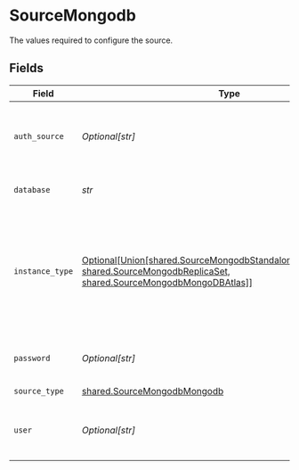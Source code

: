 # SourceMongodb

The values required to configure the source.


## Fields

| Field                                                                                                                                                                                       | Type                                                                                                                                                                                        | Required                                                                                                                                                                                    | Description                                                                                                                                                                                 | Example                                                                                                                                                                                     |
| ------------------------------------------------------------------------------------------------------------------------------------------------------------------------------------------- | ------------------------------------------------------------------------------------------------------------------------------------------------------------------------------------------- | ------------------------------------------------------------------------------------------------------------------------------------------------------------------------------------------- | ------------------------------------------------------------------------------------------------------------------------------------------------------------------------------------------- | ------------------------------------------------------------------------------------------------------------------------------------------------------------------------------------------- |
| `auth_source`                                                                                                                                                                               | *Optional[str]*                                                                                                                                                                             | :heavy_minus_sign:                                                                                                                                                                          | The authentication source where the user information is stored.                                                                                                                             | admin                                                                                                                                                                                       |
| `database`                                                                                                                                                                                  | *str*                                                                                                                                                                                       | :heavy_check_mark:                                                                                                                                                                          | The database you want to replicate.                                                                                                                                                         |                                                                                                                                                                                             |
| `instance_type`                                                                                                                                                                             | [Optional[Union[shared.SourceMongodbStandaloneMongoDbInstance, shared.SourceMongodbReplicaSet, shared.SourceMongodbMongoDBAtlas]]](../../models/shared/sourcemongodbmongodbinstancetype.md) | :heavy_minus_sign:                                                                                                                                                                          | The MongoDb instance to connect to. For MongoDB Atlas and Replica Set TLS connection is used by default.                                                                                    |                                                                                                                                                                                             |
| `password`                                                                                                                                                                                  | *Optional[str]*                                                                                                                                                                             | :heavy_minus_sign:                                                                                                                                                                          | The password associated with this username.                                                                                                                                                 |                                                                                                                                                                                             |
| `source_type`                                                                                                                                                                               | [shared.SourceMongodbMongodb](../../models/shared/sourcemongodbmongodb.md)                                                                                                                  | :heavy_check_mark:                                                                                                                                                                          | N/A                                                                                                                                                                                         |                                                                                                                                                                                             |
| `user`                                                                                                                                                                                      | *Optional[str]*                                                                                                                                                                             | :heavy_minus_sign:                                                                                                                                                                          | The username which is used to access the database.                                                                                                                                          |                                                                                                                                                                                             |
